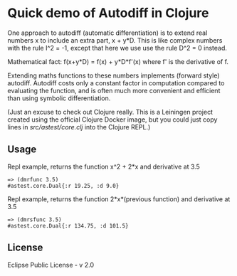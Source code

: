 # Quick demo of Autodiff in Clojure

One approach to autodiff (automatic differentiation) is to extend real numbers x to include an extra part, x + y*D. This is like complex numbers with the rule I^2 = -1, except that here we use use the rule D^2 = 0 instead.

Mathematical fact: f(x+y\*D) = f(x) + y\*D\*f'(x)
where f' is the derivative of f. 

Extending maths functions to these numbers implements (forward style) autodiff. Autodiff costs only a constant factor in computation compared to evaluating the function, and is often much more convenient and efficient than using symbolic differentiation.

(Just an excuse to check out Clojure really. This is a Leiningen project created using the official Clojure Docker image, but you could just copy lines in *src/astest/core.clj* into the Clojure REPL.)


## Usage

Repl example, returns the function x^2 + 2\*x and derivative at 3.5

    => (dmrfunc 3.5)
    #astest.core.Dual{:r 19.25, :d 9.0}


Repl example, returns the function 2\*x\*(previous function) and derivative at 3.5

    => (dmrsfunc 3.5)
    #astest.core.Dual{:r 134.75, :d 101.5}


## License

Eclipse Public License - v 2.0
